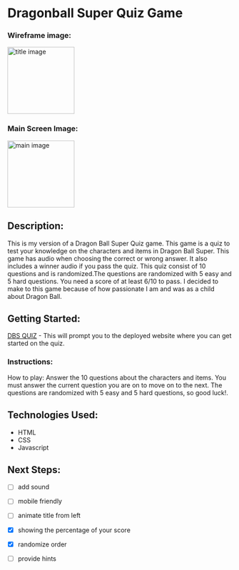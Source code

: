 # Dragonball Super Quiz Game

### Wireframe image:

<img src="https://i.imgur.com/mWav4Sg.png" alt ="title image" height = 150px/>

### Main Screen Image:
<img src="https://i.imgur.com/LXIcbKF.png" alt ="main image" height = 150px/>

## Description:

This is my version of a Dragon Ball Super Quiz game. This game is a quiz to test your knowledge on the characters and items in Dragon Ball Super. This game has audio when choosing the correct or wrong answer. It also includes a winner audio if you pass the quiz. This quiz consist of 10 questions and is randomized.The questions are randomized with 5 easy and 5 hard questions. You need a score of at least 6/10 to pass. I decided to make to this game because of how passionate I am and was as a child about Dragon Ball.

## Getting Started:
  <a href="http://dbs-quiz-game.surge.sh/" target="_blank">DBS QUIZ</a> - This will prompt you to the deployed website where you can get started on the quiz.

### Instructions:

How to play: Answer the 10 questions about the characters and items. You must answer the current question you are on to move on to the next. The questions are randomized with 5 easy and 5 hard questions, so good luck!.

## Technologies Used:

- HTML
- CSS
- Javascript

## Next Steps:


- [ ] add sound
- [ ] mobile friendly
- [ ] animate title from left
- [x] showing the percentage of your score
- [x] randomize order
- [ ] provide hints

